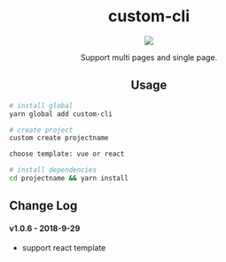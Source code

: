 <div align="center">
  <h1>custom-cli</h1>
  <p align="center">
    <a href="https://www.npmjs.org/package/@juexro/custom-cli">
      <img src="https://img.shields.io/npm/v/@juexro/custom-cli.svg">
    </a>
  </p>
  <p>Support multi pages and single page.</p>
</div>
<h2 align="center">Usage</h2>

``` bash
# install global
yarn global add custom-cli
```

``` bash
# create project
custom create projectname

choose template: vue or react
```

```bash
# install dependencies
cd projectname && yarn install
```

<h2 align="left">Change Log</h2>

#### v1.0.6 - 2018-9-29
- support react template